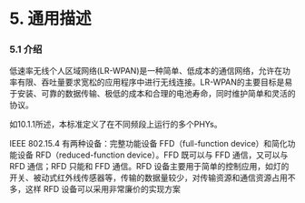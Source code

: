 # 5. 通用描述

### 5.1 介绍

低速率无线个人区域网络\(LR-WPAN\)是一种简单、低成本的通信网络，允许在功率有限、吞吐量要求宽松的应用程序中进行无线连接。LR-WPAN的主要目标是易于安装、可靠的数据传输、极低的成本和合理的电池寿命，同时维护简单和灵活的协议。



如10.1.1所述，本标准定义了在不同频段上运行的多个PHYs。



IEEE 802.15.4 有两种设备：完整功能设备 FFD（full-function device）和简化功能设备 RFD（reduced-function device）。FFD 既可以与 FFD 通信，又可以与 RFD 通信；RFD 只能和 FFD 通信。RFD 设备主要用于简单的控制应用，如灯的开关、被动式红外线传感器等，传输的数据量较少，对传输资源和通信资源占用不多，这样 RFD 设备可以采用非常廉价的实现方案

